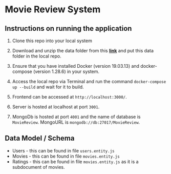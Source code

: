 # Movie Review System

## Instructions on running the application

1. Clone this repo into your local system

2. Download and unzip the data folder from this **[link](https://drive.google.com/file/d/1tmfVnxOm_AQxA08FlebtG2nQBtxgSpKa/view?usp=sharing)** and put this data folder in the local repo.

3. Ensure that you have installed Docker (version 19.03.13) and docker-compose (version 1.28.6) in your system.

4. Access the local repo via Terminal and run the command `docker-compose up --build` and wait for it to build.

5. Frontend can be accessed at `http://localhost:3000/`.

6. Server is hosted at localhost at port `3001`.

7. MongoDb is hosted at port `4001` and the name of database is `MovieReview`. MongoURL is `mongodb://db:27017/MovieReview`.

## Data Model / Schema

- Users - this can be found in file `users.entity.js`
- Movies - this can be found in file `movies.entity.js`
- Ratings - this can be found in file `movies.entity.js` as it is a subdocument of movies.
